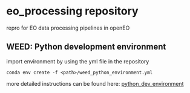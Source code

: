 # eo_processing repository
repro for EO data processing pipelines in openEO

## WEED: Python development environment
import environment by using the yml file in the repository
  ```
  conda env create -f <path>/weed_python_environment.yml
  ```
more detailed instructions can be found here: [python_dev_environment](https://github.com/ESA-WEED-project/.github/tree/main/python_dev_environment)
